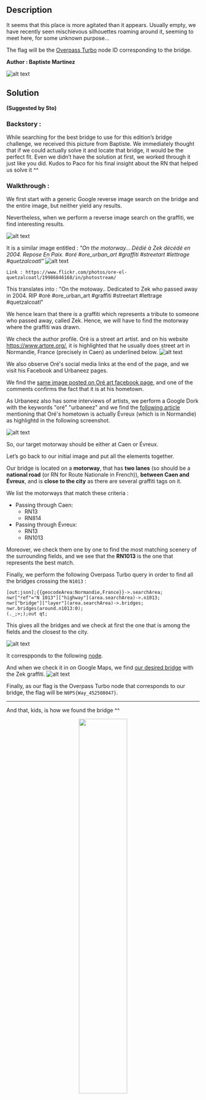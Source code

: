 ## Description
It seems that this place is more agitated than it appears. Usually empty, we have recently seen mischievous silhouettes roaming around it, seeming to meet here, for some unknown purpose...

The flag will be the [Overpass Turbo](https://overpass-turbo.eu/) node ID corresponding to the bridge.

**Author : Baptiste Martinez** 

![alt text](assets/image-11.png)

## Solution 
**(Suggested by Sto)**

### Backstory : 
While searching for the best bridge to use for this edition’s bridge challenge, we received this picture from Baptiste. We immediately thought that if we could actually solve it and locate that bridge, it would be the perfect fit.
Even we didn’t have the solution at first, we worked through it just like you did.
Kudos to Paco for his final insight about the RN that helped us solve it ^^ 

### Walkthrough :
We first start with a generic Google reverse image search on the bridge and the entire image, but neither yield any results.

Nevertheless, when we perform a reverse image search on the graffiti, we find interesting results.

![alt text](assets/image.png)

It is a similar image entitled : _"On the motorway... Dédié à Zek décédé en 2004. Repose En Paix. #oré #ore_urban_art #graffiti #streetart #lettrage #quetzalcoatl"_
![alt text](assets/image-8.png)

    Link : https://www.flickr.com/photos/ore-el-quetzalcoatl/19986846168/in/photostream/

This translates into : "On the motoway.. Dedicated to Zek who passed away in 2004. RIP #oré #ore_urban_art #graffiti #streetart #lettrage #quetzalcoatl" 

We hence learn that there is a graffiti which represents a tribute to someone who passed away, called Zek. Hence, we will have to find the motorway where the graffiti was drawn.

We check the author profile. Oré is a street art artist. and on his website https://www.artore.org/, it is highlighted that he usually does street art in Normandie, France (precisely in Caen) as underlined below.
![alt text](assets/image-5.png) 

We also observe Oré's social media links at the end of the page, and we visit his Facebook and Urbaneez pages.

We find the [same image posted on Oré art facebook page](https://www.facebook.com/photo/?fbid=964487300257629&set=a.859825067390520), and one of the comments confirms the fact that it is at his hometown. 

As Urbaneez also has some interviews of artists, we perform a Google Dork with the keywords "oré" "urbaneez" and we find the [following article](https://urbaneez.art/fr/magazine/ore-i-like-to-play-with-urban-space-and-use-it-as-my-studio?srsltid=AfmBOoplsropYAM-Jw76mKPuNpFNvD34w6USCR1hD_snKdBH2TAJWIy-) mentioning that Oré's hometown is actually Évreux (which is in Normandie) as highlightd in the following screenshot.

![alt text](assets/image-6.png)

So, our target motorway should be either at Caen or Évreux.

Let’s go back to our initial image and put all the elements together.

Our bridge is located on a **motorway**, that has **two lanes** (so should be a **national road** (or RN for Route Nationale in French)), **between Caen and Évreux**, and is **close to the city** as there are several graffiti tags on it. 

We list the motorways that match these criteria : 
- Passing through Caen:
    - RN13
    - RN814
- Passing through Évreux:
    - RN13
    - RN1013

Moreover, we check them one by one to find the most matching scenery of the surrounding fields, and we see that the **RN1013** is the one that represents the best match.

Finally, we perform the following Overpass Turbo query in order to find all the bridges crossing the `N1013` : 
```
[out:json];{{geocodeArea:Normandie,France}}->.searchArea;
nwr["ref"="N 1013"]["highway"](area.searchArea)->.n1013;
nwr["bridge"]["layer"](area.searchArea)->.bridges;
nwr.bridges(around.n1013:0);
(._;>;);out qt;
```
This gives all the bridges and we check at first the one that is among the fields and the closest to the city. 

![alt text](assets/image-9.png)

It correspponds to the following [node](https://www.openstreetmap.org/way/452508047#map=19/48.997172/1.169718).

And when we check it in on Google Maps, we find [our desired bridge](https://www.google.com/maps/@48.9972625,1.1697272,3a,75y,31.96h,83t/data=!3m7!1e1!3m5!1sglqwiS4lm-Si6miaFLnzgA!2e0!6shttps:%2F%2Fstreetviewpixels-pa.googleapis.com%2Fv1%2Fthumbnail%3Fcb_client%3Dmaps_sv.tactile%26w%3D900%26h%3D600%26pitch%3D7.002112392081457%26panoid%3DglqwiS4lm-Si6miaFLnzgA%26yaw%3D31.955051842638305!7i16384!8i8192?entry=ttu&g_ep=EgoyMDI1MDQwMi4xIKXMDSoJLDEwMjExNDU1SAFQAw%3D%3D
) with the Zek graffiti.
![alt text](assets/image-10.png)

Finally, as our flag is the Overpass Turbo node that corresponds to our bridge, the flag will be `N0PS{Way_452508047}`.

------

And that, kids, is how we found the bridge ^^

<div align="center">
  <img src="assets/imagebridge.png" style="width: 50%">
</div>